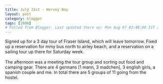 ```yaml
---
title: July 21st - Hervey Bay
layout: post
category: blogger
tags: [2006]
# Pulled from Blogger. Last updated there on: Mon Aug 07 03:48:00 IST 2006
---
```

Signed up for a 3 day tour of Fraser Island, which will leave tomorrow. Fixed up a reservation for mmy bus north to airley beach, and a reservation on a sailing tour up there for Saturday week.<br /><br />The afternoon was a meeting the tour group and sorting out food and camping gear. There are 4 germans [1 mann, 3 madchen], 3 english girls, a spanish couple and me. In total there are 5 groups of 11 going from the hostel.
